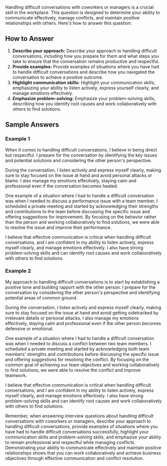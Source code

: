 
Handling difficult conversations with coworkers or managers is a crucial skill in the workplace. This question is designed to determine your ability to communicate effectively, manage conflicts, and maintain positive relationships with others. Here's how to answer this question:

How to Answer
-------------

1. **Describe your approach:** Describe your approach to handling difficult conversations, including how you prepare for them and what steps you take to ensure that the conversation remains productive and respectful.
2. **Provide examples:** Provide examples of situations where you have had to handle difficult conversations and describe how you navigated the conversation to achieve a positive outcome.
3. **Highlight communication skills:** Highlight your communication skills, emphasizing your ability to listen actively, express yourself clearly, and manage emotions effectively.
4. **Emphasize problem-solving:** Emphasize your problem-solving skills, describing how you identify root causes and work collaboratively with others to find solutions.

Sample Answers
--------------

### Example 1

When it comes to handling difficult conversations, I believe in being direct but respectful. I prepare for the conversation by identifying the key issues and potential solutions and considering the other person's perspective.

During the conversation, I listen actively and express myself clearly, making sure to stay focused on the issue at hand and avoid personal attacks or blame. I also manage my emotions effectively, staying calm and professional even if the conversation becomes heated.

One example of a situation where I had to handle a difficult conversation was when I needed to discuss a performance issue with a team member. I scheduled a private meeting and started by acknowledging their strengths and contributions to the team before discussing the specific issue and offering suggestions for improvement. By focusing on the behavior rather than the person and working collaboratively to find solutions, we were able to resolve the issue and improve their performance.

I believe that effective communication is critical when handling difficult conversations, and I am confident in my ability to listen actively, express myself clearly, and manage emotions effectively. I also have strong problem-solving skills and can identify root causes and work collaboratively with others to find solutions.

### Example 2

My approach to handling difficult conversations is to start by establishing a positive tone and building rapport with the other person. I prepare for the conversation by considering the other person's perspective and identifying potential areas of common ground.

During the conversation, I listen actively and express myself clearly, making sure to stay focused on the issue at hand and avoid getting sidetracked by irrelevant details or personal attacks. I also manage my emotions effectively, staying calm and professional even if the other person becomes defensive or emotional.

One example of a situation where I had to handle a difficult conversation was when I needed to discuss a conflict between two team members. I scheduled a private meeting and started by acknowledging both team members' strengths and contributions before discussing the specific issue and offering suggestions for resolving the conflict. By focusing on the common goal of achieving our team objectives and working collaboratively to find solutions, we were able to resolve the conflict and improve teamwork.

I believe that effective communication is critical when handling difficult conversations, and I am confident in my ability to listen actively, express myself clearly, and manage emotions effectively. I also have strong problem-solving skills and can identify root causes and work collaboratively with others to find solutions.

Remember, when answering interview questions about handling difficult conversations with coworkers or managers, describe your approach to handling difficult conversations, provide examples of situations where you have had to handle difficult conversations successfully, highlight your communication skills and problem-solving skills, and emphasize your ability to remain professional and respectful while managing conflicts. Demonstrating your ability to communicate effectively and maintain positive relationships shows that you can work collaboratively and achieve business objectives through effective communication and conflict resolution.
